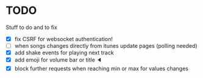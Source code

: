 # TODO

Stuff to do and to fix

- [x] fix CSRF for websocket authentication!
- [ ] when songs changes directly from itunes update pages (polling needed)
- [x] add shake events for playing next track
- [x] add emoji for volume bar or title 🔈
- [x] block further requests when reaching min or max for values changes
